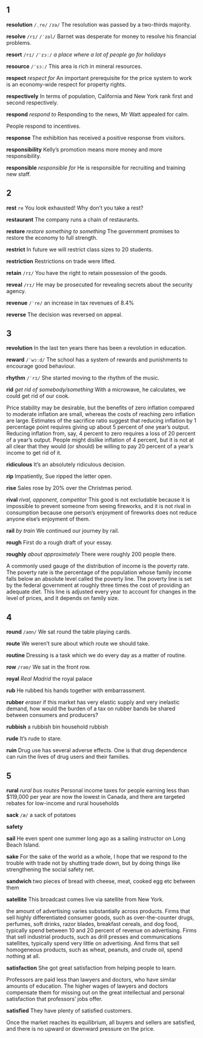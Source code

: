 ## 1
**resolution** 
`/ˌre/` `/zə/`
The resolution was passed by a two-thirds majority.

**resolve** 
`/rɪ/` `/ˈzɒl/`
Barnet was desperate for money to resolve his financial problems.

**resort** 
`/rɪ/` `/ˈzɔː/`
*a place where a lot of people go for holidays*

**resource** 
`/ˈsɔː/`
This area is rich in mineral resources.

**respect**
*respect for* 
An important prerequisite for the price system to work is an economy-wide respect for property rights.

**respectively** 
In terms of population, California and New York rank first and second respectively.

**respond** 
*respond to*
Responding to the news, Mr Watt appealed for calm.

People respond to incentives.

**response** 
The exhibition has received a positive response from visitors.

**responsibility** 
Kelly’s promotion means more money and more responsibility.

**responsible** 
*responsible for*
He is responsible for recruiting and training new staff.

## 2
**rest** 
`re`
You look exhausted! Why don’t you take a rest?

**restaurant** 
The company runs a chain of restaurants.

**restore**
*restore something to something*
The government promises to restore the economy to full strength. 

**restrict** 
In future we will restrict class sizes to 20 students.

**restriction** 
Restrictions on trade were lifted.

**retain** 
`/rɪ/`
You have the right to retain possession of the goods.

**reveal** 
`/rɪ/`
He may be prosecuted for revealing secrets about the security agency.

**revenue** 
`/ˈre/`
an increase in tax revenues of 8.4%

**reverse** 
The decision was reversed on appeal.

## 3
**revolution** 
In the last ten years there has been a revolution in education.

**reward** 
`/ˈwɔːd/`
The school has a system of rewards and punishments to encourage good behaviour.

**rhythm** 
`/ˈrɪ/`
She started moving to the rhythm of the music.

**rid**
*get rid of somebody/something* 
With a microwave, he calculates, we could get rid of our cook.

Price stability may be desirable, but the benefits of zero inflation compared to moderate inflation are small, whereas the costs of reaching zero inflation are large. Estimates of the sacrifice ratio suggest that reducing inflation by 1 percentage point requires giving up about 5 percent of one year’s output. Reducing inflation from, say, 4 percent to zero requires a loss of 20 percent of a year’s output. People might dislike inflation of 4 percent, but it is not at all clear that they would (or should) be willing to pay 20 percent of a year’s income to get rid of it.

**ridiculous**
It’s an absolutely ridiculous decision.

**rip**
Impatiently, Sue ripped the letter open.

**rise**
Sales rose by 20% over the Christmas period.

**rival**
*rival, opponent, competitor*
This good is not excludable because it is impossible to prevent someone from seeing fireworks, and it is not rival in consumption because one person’s enjoyment of fireworks does not reduce anyone else’s enjoyment of them.

**rail**
*by train*
We continued our journey by rail.

**rough**
First do a rough draft of your essay.

**roughly**
*about* *approximately*
There were roughly 200 people there.

A commonly used gauge of the distribution of income is the poverty rate. 
The poverty rate is the percentage of the population whose family income falls below an absolute level called the poverty line.
The poverty line is set by the federal government at roughly three times the cost of providing an adequate diet. 
This line is adjusted every year to account for changes in the level of prices, and it depends on family size.

## 4
**round**
`/aʊn/`
We sat round the table playing cards.

**route**
We weren’t sure about which route we should take.

**routine**
Dressing is a task which we do every day as a matter of routine. 

**row**
`/rəʊ/`
We sat in the front row.

**royal**
*Real Madrid*
the royal palace

**rub**
He rubbed his hands together with embarrassment.

**rubber**
*eraser*
if this market has very elastic supply and very 
inelastic demand, how would the burden of a tax 
on rubber bands be shared between consumers and 
producers?

**rubbish**
a rubbish bin
household rubbish

**rude**
It’s rude to stare.

**ruin**
Drug use has several adverse effects. One is that drug dependence can ruin the lives of drug users and their families.

## 5
**rural**
*rural bus routes*
Personal income taxes for people earning less than $119,000 per year are now the lowest in Canada, 
and there are targeted rebates for low-income and rural households

**sack**
`/æ/`
a sack of potatoes

**safety**

**sail**
He even spent one summer long ago as a sailing instructor on Long Beach Island.

**sake**
For the sake of the world as a whole, I hope that we respond to the trouble with trade not by shutting trade down, but by doing things like strengthening the social safety net. 

**sandwich**
two pieces of bread with cheese, meat, cooked egg etc between them

**satellite**
This broadcast comes live via satellite from New York.

the amount of advertising varies substantially across products. Firms that sell highly differentiated consumer goods, such as over-the-counter drugs, perfumes, soft drinks, razor blades, breakfast cereals, and dog food, typically spend between 10 and 20 percent of revenue on advertising. Firms that sell industrial products, such as drill presses and communications satellites, typically spend very little on advertising. And firms that sell homogeneous products, such as wheat, peanuts, and crude oil, spend nothing at all.

**satisfaction**
She got great satisfaction from helping people to learn.

Professors are paid less than lawyers and doctors, who have similar amounts of education. The higher wages of lawyers and doctors compensate them for missing out on the great intellectual and personal satisfaction that professors’ jobs offer. 

**satisfied**
They have plenty of satisfied customers.

Once the market reaches its equilibrium, all buyers and sellers are satisfied, and there is no upward or downward pressure on the price. 